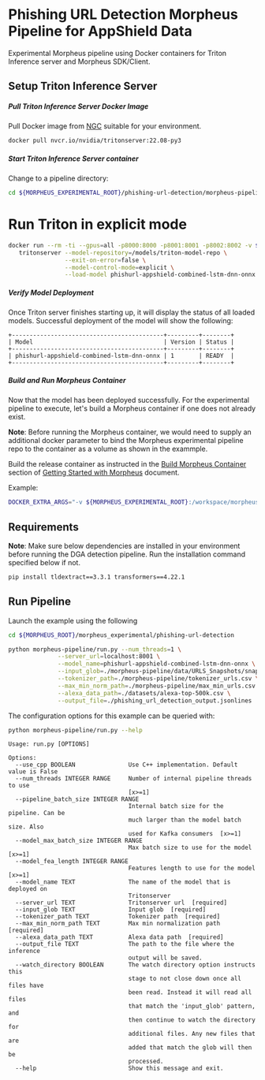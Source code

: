 <!--
SPDX-FileCopyrightText: Copyright (c) 2022, NVIDIA CORPORATION & AFFILIATES. All rights reserved.
SPDX-License-Identifier: Apache-2.0

Licensed under the Apache License, Version 2.0 (the "License");
you may not use this file except in compliance with the License.
You may obtain a copy of the License at

http://www.apache.org/licenses/LICENSE-2.0

Unless required by applicable law or agreed to in writing, software
distributed under the License is distributed on an "AS IS" BASIS,
WITHOUT WARRANTIES OR CONDITIONS OF ANY KIND, either express or implied.
See the License for the specific language governing permissions and
limitations under the License.
-->

# Phishing URL Detection Morpheus Pipeline for AppShield Data

Experimental Morpheus pipeline using Docker containers for Triton Inference server and Morpheus SDK/Client.

## Setup Triton Inference Server

##### Pull Triton Inference Server Docker Image
Pull Docker image from [NGC] suitable for your environment.

```bash
docker pull nvcr.io/nvidia/tritonserver:22.08-py3
```

##### Start Triton Inference Server container

Change to a pipeline directory:

```bash
cd ${MORPHEUS_EXPERIMENTAL_ROOT}/phishing-url-detection/morpheus-pipeline
```

# Run Triton in explicit mode
```bash
docker run --rm -ti --gpus=all -p8000:8000 -p8001:8001 -p8002:8002 -v $PWD/models:/models/triton-model-repo nvcr.io/nvidia/tritonserver:22.08-py3 \
   tritonserver --model-repository=/models/triton-model-repo \
                --exit-on-error=false \
                --model-control-mode=explicit \
                --load-model phishurl-appshield-combined-lstm-dnn-onnx
```

##### Verify Model Deployment
Once Triton server finishes starting up, it will display the status of all loaded models. Successful deployment of the model will show the following:

```
+-------------------------------------------+---------+--------+
| Model                                     | Version | Status |
+-------------------------------------------+---------+--------+
| phishurl-appshield-combined-lstm-dnn-onnx | 1       | READY  |
+-------------------------------------------+---------+--------+
```

##### Build and Run Morpheus Container

Now that the model has been deployed successfully. For the experimental pipeline to execute, let's build a Morpheus container if one does not already exist.

**Note**: Before running the Morpheus container, we would need to supply an additional docker parameter to bind the Morpheus experimental pipeline repo to the container as a volume as shown in the exammple.

Build the release container as instructed in the [Build Morpheus Container] section of [Getting Started with Morpheus] document.

Example:
```bash
DOCKER_EXTRA_ARGS="-v ${MORPHEUS_EXPERIMENTAL_ROOT}:/workspace/morpheus_experimental" ./docker/run_container_release.sh
```

## Requirements
**Note**: Make sure below dependencies are installed in your environment before running the DGA detection pipeline. Run the installation command specified below if not.

```bash
pip install tldextract==3.3.1 transformers==4.22.1
```


## Run Pipeline
Launch the example using the following

```bash
cd ${MORPHEUS_ROOT}/morpheus_experimental/phishing-url-detection

python morpheus-pipeline/run.py --num_threads=1 \
              --server_url=localhost:8001 \
              --model_name=phishurl-appshield-combined-lstm-dnn-onnx \
              --input_glob=./morpheus-pipeline/data/URLS_Snapshots/snapshot-*/*.json \
              --tokenizer_path=./morpheus-pipeline/tokenizer_urls.csv \
              --max_min_norm_path=./morpheus-pipeline/max_min_urls.csv \
              --alexa_data_path=./datasets/alexa-top-500k.csv \
              --output_file=./phishing_url_detection_output.jsonlines
```

The configuration options for this example can be queried with:

```bash
python morpheus-pipeline/run.py --help
```

```
Usage: run.py [OPTIONS]

Options:
  --use_cpp BOOLEAN               Use C++ implementation. Default value is False
  --num_threads INTEGER RANGE     Number of internal pipeline threads to use
                                  [x>=1]
  --pipeline_batch_size INTEGER RANGE
                                  Internal batch size for the pipeline. Can be
                                  much larger than the model batch size. Also
                                  used for Kafka consumers  [x>=1]
  --model_max_batch_size INTEGER RANGE
                                  Max batch size to use for the model  [x>=1]
  --model_fea_length INTEGER RANGE
                                  Features length to use for the model  [x>=1]
  --model_name TEXT               The name of the model that is deployed on
                                  Tritonserver
  --server_url TEXT               Tritonserver url  [required]
  --input_glob TEXT               Input glob  [required]
  --tokenizer_path TEXT           Tokenizer path  [required]
  --max_min_norm_path TEXT        Max min normalization path  [required]
  --alexa_data_path TEXT          Alexa data path  [required]
  --output_file TEXT              The path to the file where the inference
                                  output will be saved.
  --watch_directory BOOLEAN       The watch directory option instructs this
                                  stage to not close down once all files have
                                  been read. Instead it will read all files
                                  that match the 'input_glob' pattern, and
                                  then continue to watch the directory for
                                  additional files. Any new files that are
                                  added that match the glob will then be
                                  processed.
  --help                          Show this message and exit.
  ```

  [NGC]: https://ngc.nvidia.com/catalog/containers/nvidia:tritonserver
  [Getting Started with Morpheus]:https://github.com/nv-morpheus/Morpheus#getting-started-with-morpheus
  [Build Morpheus Container]: https://github.com/nv-morpheus/Morpheus#build-morpheus-container